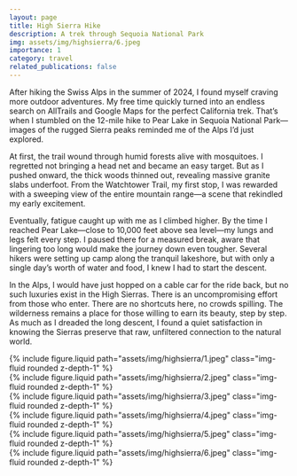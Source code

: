 ```yaml
---
layout: page
title: High Sierra Hike
description: A trek through Sequoia National Park
img: assets/img/highsierra/6.jpeg
importance: 1
category: travel
related_publications: false
---
```


After hiking the Swiss Alps in the summer of 2024, I found myself craving more outdoor adventures. My free time quickly turned into an endless search on AllTrails and Google Maps for the perfect California trek. That’s when I stumbled on the 12-mile hike to Pear Lake in Sequoia National Park—images of the rugged Sierra peaks reminded me of the Alps I’d just explored.

At first, the trail wound through humid forests alive with mosquitoes. I regretted not bringing a head net and became an easy target. But as I pushed onward, the thick woods thinned out, revealing massive granite slabs underfoot. From the Watchtower Trail, my first stop, I was rewarded with a sweeping view of the entire mountain range—a scene that rekindled my early excitement.

Eventually, fatigue caught up with me as I climbed higher. By the time I reached Pear Lake—close to 10,000 feet above sea level—my lungs and legs felt every step. I paused there for a measured break, aware that lingering too long would make the journey down even tougher. Several hikers were setting up camp along the tranquil lakeshore, but with only a single day’s worth of water and food, I knew I had to start the descent.

In the Alps, I would have just hopped on a cable car for the ride back, but no such luxuries exist in the High Sierras. There is an uncompromising effort from those who enter. There are no shortcuts here, no crowds spilling. The wilderness remains a place for those willing to earn its beauty, step by step. As much as I dreaded the long descent, I found a quiet satisfaction in knowing the Sierras preserve that raw, unfiltered connection to the natural world.

<div class="row"> <div class="col-sm mt-3 mt-md-0"> {% include figure.liquid path="assets/img/highsierra/1.jpeg" class="img-fluid rounded z-depth-1" %} </div> <div class="col-sm mt-3 mt-md-0"> {% include figure.liquid path="assets/img/highsierra/2.jpeg" class="img-fluid rounded z-depth-1" %} </div> <div class="col-sm mt-3 mt-md-0"> {% include figure.liquid path="assets/img/highsierra/3.jpeg" class="img-fluid rounded z-depth-1" %} </div> </div> <div class="row mt-4"> <div class="col-sm mt-3 mt-md-0"> {% include figure.liquid path="assets/img/highsierra/4.jpeg" class="img-fluid rounded z-depth-1" %} </div> <div class="col-sm mt-3 mt-md-0"> {% include figure.liquid path="assets/img/highsierra/5.jpeg" class="img-fluid rounded z-depth-1" %} </div> <div class="col-sm mt-3 mt-md-0"> {% include figure.liquid path="assets/img/highsierra/6.jpeg" class="img-fluid rounded z-depth-1" %} </div> </div>

